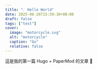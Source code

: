 ```yaml
---
title: "︊️︊︎️️️☄️ Hello World"
date: 2025-06-26T15:59:10+08:00
draft: false
tags: ["test"]
cover:
  image: "motorcycle.svg"
  alt: "motorcycle"
  caption: "Go"
  relative: false
---
```


這是我的第一篇 Hugo + PaperMod 的文章 🎉